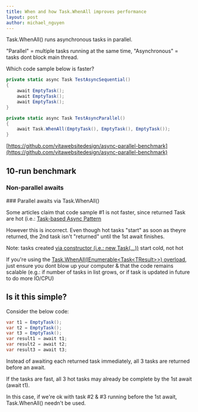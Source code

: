 ```yaml
---
title: When and how Task.WhenAll improves performance
layout: post
author: michael_nguyen
---
```


Task.WhenAll() runs asynchronous tasks in parallel.

"Parallel" = multiple tasks running at the same time, "Asynchronous" = tasks dont block main thread.

Which code sample below is faster?

```c#
private static async Task TestAsyncSequential()
{
    await EmptyTask();
    await EmptyTask();
    await EmptyTask();
}
```

```c#
private static async Task TestAsyncParallel()
{
    await Task.WhenAll(EmptyTask(), EmptyTask(), EmptyTask());
}
```
[https://github.com/vitawebsitedesign/async-parallel-benchmark](https://github.com/vitawebsitedesign/async-parallel-benchmark)

## 10-run benchmark
### Non-parallel awaits
<blockquote class="imgur-embed-pub" lang="en" data-id="a/DkNrZZ3"  ><a href="//imgur.com/a/DkNrZZ3"></a></blockquote><script async src="//s.imgur.com/min/embed.js" charset="utf-8"></script>
### Parallel awaits via Task.WhenAll()
<blockquote class="imgur-embed-pub" lang="en" data-id="a/IvsrYQD" data-context="false" ><a href="//imgur.com/a/IvsrYQD"></a></blockquote><script async src="//s.imgur.com/min/embed.js" charset="utf-8"></script>

Some articles claim that code sample #1 is not faster, since returned Task are hot (i.e.: [Task-based Async Pattern](https://docs.microsoft.com/en-us/dotnet/standard/asynchronous-programming-patterns/task-based-asynchronous-pattern-tap)

However this is incorrect. Even though hot tasks "start" as soon as theyre returned, the 2nd task isn't "returned" until the 1st await finishes.

Note: tasks created <a href="https://docs.microsoft.com/en-us/dotnet/api/system.threading.tasks.task.-ctor?view=netframework-4.8">via constructor (i.e.: new Task(...))</a> start cold, not hot

If you're using the <a href="https://docs.microsoft.com/en-us/dotnet/api/system.threading.tasks.task.whenall?view=netframework-4.8">Task.WhenAll(IEnumerable&lt;Task&lt;TResult&gt;&gt;) overload</a>, just ensure you dont blow up your computer & that the code remains scalable (e.g.: if number of tasks in list grows, or if task is updated in future to do more IO/CPU)

## Is it this simple?
Consider the below code:

```c#
var t1 = EmptyTask();
var t2 = EmptyTask();
var t3 = EmptyTask();
var result1 = await t1;
var result2 = await t2;
var result3 = await t3;
```

Instead of awaiting each returned task immediately, all 3 tasks are returned before an await.

If the tasks are fast, all 3 hot tasks may already be complete by the 1st await (await t1).

In this case, if we're ok with task #2 & #3 running before the 1st await, Task.WhenAll() needn't be used.

